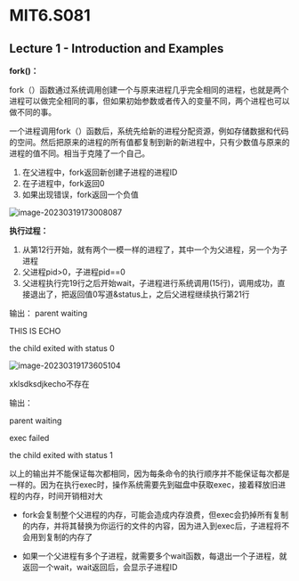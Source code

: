 # MIT6.S081

## Lecture 1 - Introduction and Examples

**fork()：**

fork（）函数通过系统调用创建一个与原来进程几乎完全相同的进程，也就是两个进程可以做完全相同的事，但如果初始参数或者传入的变量不同，两个进程也可以做不同的事。

一个进程调用fork（）函数后，系统先给新的进程分配资源，例如存储数据和代码的空间。然后把原来的进程的所有值都复制到新的新进程中，只有少数值与原来的进程的值不同。相当于克隆了一个自己。

1. 在父进程中，fork返回新创建子进程的进程ID
2. 在子进程中，fork返回0
3. 如果出现错误，fork返回一个负值



![image-20230319173008087](C:\Users\86135\OneDrive\文档\操作系统\MIT6.S081-img\1.png)

**执行过程：**

1. 从第12行开始，就有两个一模一样的进程了，其中一个为父进程，另一个为子进程
2. 父进程pid>0，子进程pid==0
3. 父进程执行完19行之后开始wait，子进程进行系统调用(15行)，调用成功，直接退出了，把返回值0写道&status上，之后父进程继续执行第21行

输出：
parent waiting

THIS IS ECHO

the child exited with status 0



![image-20230319173605104](C:\Users\86135\OneDrive\文档\操作系统\MIT6.S081-img\2.png)

xklsdksdjkecho不存在

输出：

parent waiting

exec failed

the child exited with status 1



以上的输出并不能保证每次都相同，因为每条命令的执行顺序并不能保证每次都是一样的。因为在执行exec时，操作系统需要先到磁盘中获取exec，接着释放旧进程的内存，时间开销相对大



- fork会复制整个父进程的内存，可能会造成内存浪费，但exec会扔掉所有复制的内存，并将其替换为你运行的文件的内容，因为进入到exec后，子进程将不会用到复制的内存了

- 如果一个父进程有多个子进程，就需要多个wait函数，每退出一个子进程，就返回一个wait，wait返回后，会显示子进程ID